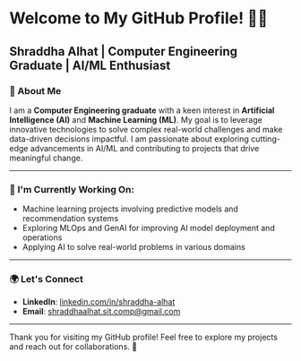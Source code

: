 # Welcome to My GitHub Profile! 👩‍💻  
**Shraddha Alhat** | Computer Engineering Graduate | AI/ML Enthusiast  
---
### 👋 About Me  
I am a **Computer Engineering graduate** with a keen interest in **Artificial Intelligence (AI)** and **Machine Learning (ML)**. My goal is to leverage innovative technologies to solve complex real-world challenges and make data-driven decisions impactful. I am passionate about exploring cutting-edge advancements in AI/ML and contributing to projects that drive meaningful change.  

---
###  🚀 I'm Currently Working On:
- Machine learning projects involving predictive models and recommendation systems
- Exploring MLOps and GenAI for improving AI model deployment and operations
- Applying AI to solve real-world problems in various domains  
---

### 🌍 Let's Connect  
- **LinkedIn**: [linkedin.com/in/shraddha-alhat](https://www.linkedin.com/in/shraddha-alhat-960617259/)   
- **Email**: [shraddhaalhat.sit.comp@gmail.com](mailto:shraddhaalhat.sit.comp@gmail.com)  
---
Thank you for visiting my GitHub profile! Feel free to explore my projects and reach out for collaborations. 🚀

